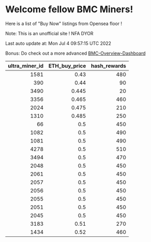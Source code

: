 # Welcome fellow BMC Miners!
Here is a list of "Buy Now" listings from Opensea floor !

Note: This is an unofficial site ! NFA DYOR

Last auto update at: Mon Jul  4 09:57:15 UTC 2022

Bonus: Do check out a more advanced [BMC-Overview-Dashboard](https://dune.com/defifunk/BMC-Overview-Dashboard)


|   ultra_miner_id |   ETH_buy_price |   hash_rewards |
|-----------------:|----------------:|---------------:|
|             1581 |           0.43  |            480 |
|              390 |           0.44  |             90 |
|             3490 |           0.445 |             20 |
|             3356 |           0.465 |            460 |
|             2024 |           0.475 |            210 |
|             1310 |           0.485 |            250 |
|               66 |           0.5   |            450 |
|             1082 |           0.5   |            490 |
|             1081 |           0.5   |            490 |
|             4278 |           0.5   |            510 |
|             3494 |           0.5   |            470 |
|             2048 |           0.5   |            450 |
|             2061 |           0.5   |            450 |
|             2057 |           0.5   |            450 |
|             2056 |           0.5   |            450 |
|             2055 |           0.5   |            450 |
|             2051 |           0.5   |            450 |
|             2045 |           0.5   |            450 |
|             3183 |           0.51  |            270 |
|             1434 |           0.52  |            460 |
